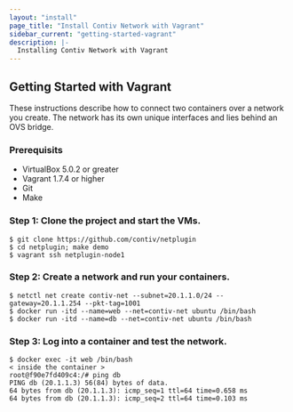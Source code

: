 ```yaml
---
layout: "install"
page_title: "Install Contiv Network with Vagrant"
sidebar_current: "getting-started-vagrant"
description: |-
  Installing Contiv Network with Vagrant
---
```


## Getting Started with Vagrant

These instructions describe how to connect two containers
over a network you create. The network has
its own unique interfaces and lies behind an OVS bridge.

### Prerequisits
- VirtualBox 5.0.2 or greater
- Vagrant 1.7.4 or higher
- Git
- Make

### Step 1: Clone the project and start the VMs.

```
$ git clone https://github.com/contiv/netplugin
$ cd netplugin; make demo
$ vagrant ssh netplugin-node1
```

### Step 2: Create a network and run your containers.

```
$ netctl net create contiv-net --subnet=20.1.1.0/24 --gateway=20.1.1.254 --pkt-tag=1001
$ docker run -itd --name=web --net=contiv-net ubuntu /bin/bash
$ docker run -itd --name=db --net=contiv-net ubuntu /bin/bash
```

### Step 3: Log into a container and test the network.

```
$ docker exec -it web /bin/bash
< inside the container >
root@f90e7fd409c4:/# ping db
PING db (20.1.1.3) 56(84) bytes of data.
64 bytes from db (20.1.1.3): icmp_seq=1 ttl=64 time=0.658 ms
64 bytes from db (20.1.1.3): icmp_seq=2 ttl=64 time=0.103 ms
```
